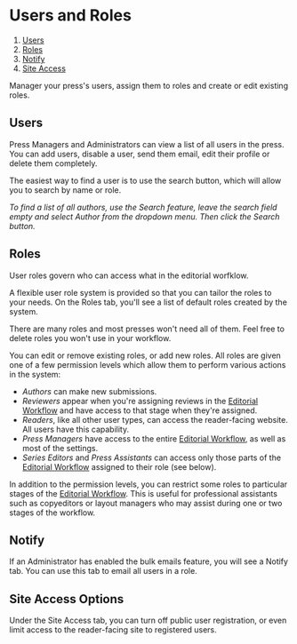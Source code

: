 # Users and Roles

1. [Users](users-and-roles#users)
2. [Roles](users-and-roles#roles)
3. [Notify](users-and-roles#notify)
4. [Site Access](users-and-roles#site-access)

Manager your press's users, assign them to roles and create or edit existing roles.

## <a name="users"></a> Users

Press Managers and Administrators can view a list of all users in the press. You can add users, disable a user, send them email, edit their profile or delete them completely.

The easiest way to find a user is to use the search button, which will allow you to search by name or role.

*To find a list of all authors, use the Search feature, leave the search field empty and select Author from the dropdown menu. Then click the Search button.*

## <a name="roles"></a> Roles

User roles govern who can access what in the editorial worfklow.

A flexible user role system is provided so that you can tailor the roles to your needs. On the Roles tab, you'll see a list of default roles created by the system.

There are many roles and most presses won't need all of them. Feel free to delete roles you won't use in your workflow.

You can edit or remove existing roles, or add new roles. All roles are given one of a few permission levels which allow them to perform various actions in the system:

- *Authors* can make new submissions.
- *Reviewers* appear when you're assigning reviews in the [Editorial Workflow](editorial-workflow) and have access to that stage when they're assigned.
- *Readers*, like all other user types, can access the reader-facing website. All users have this capability.
- *Press Managers* have access to the entire [Editorial Workflow](editorial-workflow), as well as most of the settings.
- *Series Editors* and *Press Assistants* can access only those parts of the [Editorial Workflow](editorial-workflow) assigned to their role (see below).

In addition to the permission levels, you can restrict some roles to particular stages of the [Editorial Workflow](editorial-workflow). This is useful for professional assistants such as copyeditors or layout managers who may assist during one or two stages of the workflow.

## <a name="notify"></a> Notify

If an Administrator has enabled the bulk emails feature, you will see a Notify tab. You can use this tab to email all users in a role.

## <a name="site-access"></a> Site Access Options

Under the Site Access tab, you can turn off public user registration, or even limit access to the reader-facing site to registered users.
